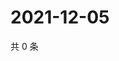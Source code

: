 # 2021-12-05

共 0 条

<!-- BEGIN WEIBO -->
<!-- 最后更新时间 Sun Dec 05 2021 00:01:17 GMT+0800 (China Standard Time) -->

<!-- END WEIBO -->
